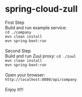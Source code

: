 # spring-cloud-zull

First Step \
Build and run example service: \
``cd ./company`` \
``mvn clean install`` \
``mvn spring-boot:run`` \
\
Second Step  \
Build and run Zuul proxy:
``cd ./zuul`` \
``mvn clean install`` \
``mvn spring-boot:run`` \
\
Open your browser: \
``http://localhost:8080/api/company`` \
\
Enjoy it!!!
